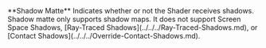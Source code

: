 <tr>
<td>**Shadow Matte**</td>
<td>Indicates whether or not the Shader receives shadows. Shadow matte only supports shadow maps. It does not support Screen Space Shadows, [Ray-Traced Shadows](../../../Ray-Traced-Shadows.md), or [Contact Shadows](../../../Override-Contact-Shadows.md).</td>
</tr>
